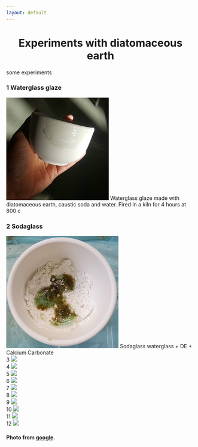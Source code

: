 ```yaml
---
layout: default
---
```


# <center>Experiments with diatomaceous earth</center>

<p>some experiments</p>
<div class="masonry">
  <div class="item">
<h3> 1 Waterglass glaze</h3>
    <img src="assets/glaze.jpg">
    Waterglass glaze made with diatomaceous earth, caustic soda and water. Fired in a kiln for 4 hours at 800 c
  </div>
  <div class="item">
<h3>  2 Sodaglass</h3>
    <img src="assets/sodaglass.jpg">
  Sodaglass waterglass + DE + Calcium Carbonate


  </div>
  <div class="item">
    3
    <img src="http://www.pixeden.com/media/k2/galleries/511/001-business-card-mockup-vol-22-box-brand-psd.jpg">
  </div>
  <div class="item">
    4
    <img src="http://freede.ru/wp-content/uploads/2015/01/6546546542.jpg">
  </div>
  <div class="item">
    5
    <img src="https://blog.spoongraphics.co.uk/wp-content/uploads/2013/mockup/23.jpg">
  </div>
  <div class="item">
    6
    <img src="http://jquerypluginplus.com/wp-content/uploads/2015/09/Psd_Business_Card_MockUp.jpg">
  </div>
  <div class="item">
    7
    <img src="http://www.pixeden.com/media/k2/galleries/754/001-businesscard-mockup-presentation-psd-free-resource.jpg">
  </div>
  <div class="item">
    8
    <img src="http://designdecoding.com/wp-content/uploads/2014/09/001-a4-paper-brand-stationery-isometric-print-mock-up-psd-1.jpg">
  </div>
  <div class="item">
    9
    <img src="http://www.blugraphic.com/wp-content/uploads/2014/04/Folded-Page-Mockup1.jpg">
  </div>
  <div class="item">
    10
    <img src="http://cdn.designinstruct.com/files/542-free-branding-identity-mockups/29-branding-identity-mock-up-vol-8-full.jpg">
  </div>
  <div class="item">
    11
    <img src="http://www.thomsoon.com/img/portfolio/7clean/7-clean-business-card-mockup-psd-3.jpg">
  </div>
    <div class="item">
    12
    <img src="http://www.pixeden.com/media/k2/galleries/640/001-business-card-cardboard-mockup-presentation-wall-free-psd.jpg">
  </div>

</div>
<h4>Photo from <a href="https://www.google.com.tw/search?q=mock+up&espv=2&tbm=isch&source=lnt&tbs=isz:m&sa=X&ved=0ahUKEwidx5_s29DLAhVIj5QKHRblBf8QpwUIEw&dpr=1&biw=1920&bih=971"> google</a>.</h4>
